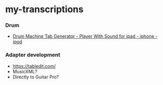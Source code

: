 my-transcriptions
=================
### Drum
- [Drum Machine Tab Generator - Player With Sound for ipad - iphone - ipod](http://www.gootar.com/drums5/drums5.php)

### Adapter development
- https://tabledit.com/
- MusicXML?
- Directly to Guitar Pro?
